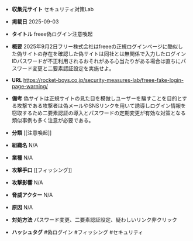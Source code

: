 - **収集元サイト**
セキュリティ対策Lab

- **掲載日**
2025-09-03

- **タイトル**
freee偽ログイン注意喚起

- **概要**
2025年9月2日フリー株式会社はfreeeの正規ログインページに酷似した偽サイトの存在を確認した偽サイトは同社とは無関係で入力したログインIDパスワードが不正利用されるおそれがある心当たりがある場合は直ちにパスワード変更と二要素認証設定を実施せよ。

- **URL**
https://rocket-boys.co.jp/security-measures-lab/freee-fake-login-page-warning/

- **備考**
偽サイトは正規サイトの見た目を模倣しユーザーを騙すことを目的とする攻撃である攻撃者は偽メールやSNSリンクを用いて誘導しログイン情報を窃取するため二要素認証の導入とパスワードの定期変更が有効な対策となる類似事例も多く注意が必要である。

- **分類**
[[注意喚起]]

- **組織名**
N/A

- **業種**
N/A

- **攻撃手口**
[[フィッシング]]

- **攻撃影響**
N/A

- **脅威アクター**
N/A

- **原因**
N/A

- **対処方法**
パスワード変更、二要素認証設定、疑わしいリンク非クリック

- **ハッシュタグ**
#偽ログイン #フィッシング #セキュリティ
